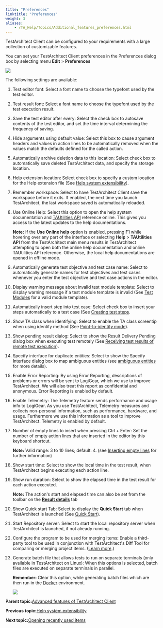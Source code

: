 ```yaml
--- 
title: "Preferences"
linktitle: "Preferences"
weight: 3
aliases: 
    - /TA_Help/Topics/Additional_features_preferences.html
---
```


TestArchitect Client can be configured to your requirements with a large collection of customizable features.

You can set your TestArchitect Client preferences in the Preferences dialog box by selecting menu **Edit** \> **Preferences**

![](/images//Images/ug_preferences_dialog.png)

The following settings are available:

1.  Test editor font: Select a font name to choose the typefont used by the test editor.
2.  Test result font: Select a font name to choose the typefont used by the test execution result.
3.  Save the test editor after every: Select the check box to autosave contents of the test editor, and set the time interval determining the frequency of saving.
4.  Hide arguments using default value: Select this box to cause argument headers and values in action lines to be automatically removed when the values match the defaults defined for the called action.
5.  Automatically archive deletion data to this location: Select check box to automatically save deleted TestArchitect data, and specify the storage location.
6.  Help extension location: Select check box to specify a custom location for the Help extension file \(See [Help system extensibility](/TA_Help/Topics/Additional_features_Help_extensibility.html)\).
7.  Remember workspace: Select to have TestArchitect Client save the workspace before it exits. If enabled, the next time you launch TestArchitect, the last workspace saved is automatically reloaded.
8.  Use Online Help: Select this option to open the help system documentation and [TAUtilities API](/TA_Tutorials/Topics/tut_TAUtilities_API.html) reference online. This gives you access to the latest updates to the help documentations.

    **Note:** If the **Use Online help** option is enabled, pressing F1 while hovering over any part of the interface or selecting **Help** \> **TAUtilities API** from the TestArchitect main menu results in TestArchitect attempting to open both the online help documentation and online TAUtilities API reference. Otherwise, the local help documentations are opened in offline mode.

9.  Automatically generate test objective and test case name: Select to automatically generate names for test objectives and test cases whenever you enter the test objective and test case actions in the editor.
10. Display warning message about invalid test module template: Select to display warning message if a test module template is invalid \(See [Test Modules](/TA_Help/Topics/ABT_Test_module.html) for a valid module template\).
11. Automatically insert step into test case: Select check box to insert your steps automatically to a test case \(See [Creating test steps](/TA_Help/Topics/Projects_and_tests_steps_creating.html).
12. Show TA class when identifying: Select to enable the TA class screentip when using identify method \(See [Point-to-identify mode](/TA_Help/Topics/Interface_def_Viewer_identify.html)\).
13. Show pending result dialog: Select to show the Result Delivery Pending dialog box when executing test remotely \(See [Receiving test results of remote test execution](/TA_Help/Topics/Test_result_remote.html)\).
14. Specify interface for duplicate entities: Select to show the Specify Interface dialog box to map ambiguous entities \(see [ambiguous entities](/TA_Administration/Topics/Repo_mapping_ambiguous_entities.html) for more details\).
15. Enable Error Reporting: By using Error Reporting, descriptions of problems or errors will be sent to LogiGear, which we use to improve TestArchitect. We will also treat this report as confidential and anonymous. Error Reporting is enabled by default.
16. Enable Telemetry: The Telemetry feature sends performance and usage info to LogiGear. As you use TestArchitect, Telemetry measures and collects non-personal information, such as performance, hardware, and usage. Furthermore we use this information as a tool to improve TestArchitect. Telemetry is enabled by default.
17. Number of empty lines to insert when pressing Ctrl + Enter: Set the number of empty action lines that are inserted in the editor by this keyboard shortcut.

    **Note:** Valid range: 3 to 10 lines; default: 4. \(see [Inserting empty lines](/TA_Help/Topics/Getting_started_overview_the_test_editor.html) for further information\)

18. Show start time: Select to show the local time in the test result, when TestArchitect begins executing each action line.
19. Show run duration: Select to show the elapsed time in the test result for each action executed.

    **Note:** The action's start and elapsed time can also be set from the toolbar on the [**Result details**](/TA_Help/Topics/Test_result_details.html) tab

20. Show Quick start Tab: Select to display the **Quick Start** tab when TestArchitect is launched \(See [Quick Start](/TA_Help/Topics/Quick_start.html)\).
21. Start Repository server: Select to start the local repository server when TestArchitect is launched, if not already running.
22. Configure the program to be used for merging items: Enable a third-party tool to be used in conjunction with TestArchitect's Diff Tool for comparing or merging project items. \([Learn more](/TA_Help/Topics/ug_diff_tool_using_other_products.html).\)
23. Generate batch file that allows tests to run on separate terminals \(only available in TestArchitect on Linux\): When this options is selected, batch files are executed on separate terminals in parallel.

    **Remember:** Clear this option, while generating batch files which are then run in the [Docker](https://hub.docker.com/r/logigear/testarchitect/) environment.

    ![](/images//Images/ug_preferences_dialog_Linux.png)


**Parent topic:**[Advanced features of TestArchitect Client](/TA_Help/Topics/Getting_started_TAC_advanced_features.html)

**Previous topic:**[Help system extensibility](/TA_Help/Topics/Additional_features_Help_extensibility.html)

**Next topic:**[Opening recently used items](/TA_Help/Topics/Opening_recent_items.html)

